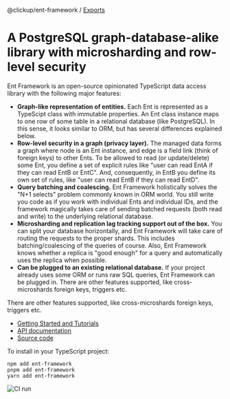 @clickup/ent-framework / [Exports](modules.md)

# A PostgreSQL graph-database-alike library with microsharding and row-level security

Ent Framework is an open-source opinionated TypeScript data access library with the following major features:

- **Graph-like representation of entities.** Each Ent is represented as a TypeScipt
  class with immutable properties. An Ent class instance maps to one row of some
  table in a relational database (like PostgreSQL). In this sense, it looks
  similar to ORM, but has several differences explained below.
- **Row-level security in a graph (privacy layer).** The managed data forms a graph
  where node is an Ent instance, and edge is a field link (think of foreign
  keys) to other Ents. To be allowed to read (or update/delete) some Ent, you
  define a set of explicit rules like "user can read EntA if they can read EntB
  or EntC". And, consequently, in EntB you define its own set of rules, like
  "user can read EntB if they can read EntD".
- **Query batching and coalescing.** Ent Framework holistically solves the "N+1
  selects" problem commonly known in ORM world. You still write you code as if
  you work with individual Ents and individual IDs, and the framework magically
  takes care of sending batched requests (both read and write) to the underlying
  relational database.
- **Microsharding and replication lag tracking support out of the box.** You can
  split your database horizontally, and Ent Framework will take care of routing
  the requests to the proper shards. This includes batching/coalescing of the
  queries of course. Also, Ent Framework knows whether a replica is "good
  enough" for a query and automatically uses the replica when possible.
- **Can be plugged to an existing relational database.** If your project already
  uses some ORM or runs raw SQL queries, Ent Framework can be plugged in. There
  are other features supported, like cross-microshards foreign keys, triggers
  etc.

There are other features supported, like cross-microshards foreign keys,
triggers etc.

- [Getting Started and Tutorials](https://dimikot.gitbook.io/ent-framework/)
- [API documentation](https://github.com/clickup/ent-framework/blob/master/docs/modules.md)
- [Source code](https://github.com/clickup/ent-framework)

To install in your TypeScript project:

```
npm add ent-framework
pnpm add ent-framework
yarn add ent-framework
```

![CI run](https://github.com/clickup/ent-framework/actions/workflows/ci.yml/badge.svg?branch=main)
